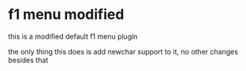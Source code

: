 # f1 menu modified
this is a modified default f1 menu plugin

the only thing this does is add newchar support to it, no other changes besides that